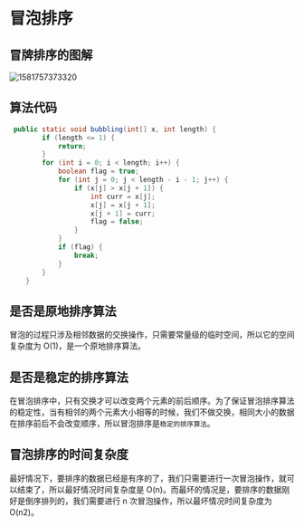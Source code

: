 # 冒泡排序

## 冒牌排序的图解

![1581757373320](https://static001.geekbang.org/resource/image/40/e9/4038f64f47975ab9f519e4f739e464e9.jpg)

## 算法代码

```java
 public static void bubbling(int[] x, int length) {
        if (length <= 1) {
            return;
        }
        for (int i = 0; i < length; i++) {
            boolean flag = true;
            for (int j = 0; j < length - i - 1; j++) {
                if (x[j] > x[j + 1]) {
                    int curr = x[j];
                    x[j] = x[j + 1];
                    x[j + 1] = curr;
                    flag = false;
                }
            }
            if (flag) {
                break;
            }
        }
    }
```

## 是否是原地排序算法

冒泡的过程只涉及相邻数据的交换操作，只需要常量级的临时空间，所以它的空间复杂度为 O(1)，是一个原地排序算法。

## 是否是稳定的排序算法

在冒泡排序中，只有交换才可以改变两个元素的前后顺序。为了保证冒泡排序算法的稳定性，当有相邻的两个元素大小相等的时候，我们不做交换，相同大小的数据在排序前后不会改变顺序，所以冒泡排序是`稳定的排序算法`。

## 冒泡排序的时间复杂度

最好情况下，要排序的数据已经是有序的了，我们只需要进行一次冒泡操作，就可以结束了，所以最好情况时间复杂度是 O(n)。而最坏的情况是，要排序的数据刚好是倒序排列的，我们需要进行 n 次冒泡操作，所以最坏情况时间复杂度为 O(n2)。
